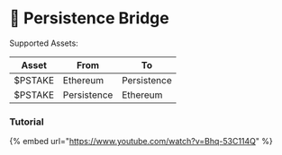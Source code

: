 # 🌉 Persistence Bridge

Supported Assets:&#x20;

| Asset   | From        | To          |
| ------- | ----------- | ----------- |
| $PSTAKE | Ethereum    | Persistence |
| $PSTAKE | Persistence | Ethereum    |

### Tutorial

{% embed url="https://www.youtube.com/watch?v=Bhq-53C114Q" %}
